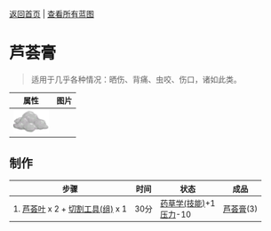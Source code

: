 [返回首页](index.md)   |  [查看所有蓝图](blueprint.md)
# 芦荟膏  
> 适用于几乎各种情况：晒伤、背痛、虫咬、伤口，诸如此类。  
  
  属性  |   图片   
 ----  |  ----:   
   |  ![](Sprite/AloeGel.png)   
  
## 制作  
步骤  |  时间  |  状态  |  成品  
----  |  ----  |  ----  |  ----  
1. [芦荟叶](AloeVeraLeaf.md) x 2 + [切割工具(组)](GpTag_Cutter.md) x 1  |  30分  |  [药草学(技能)](Skill_Herbology.md)+1<br>[压力](Stress.md)-10  |  [芦荟膏](AloeVeraGel.md)(3)  
